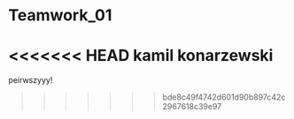 # Teamwork_01
<<<<<<< HEAD
kamil     konarzewski
=======
peirwszyyy!
>>>>>>> bde8c49f4742d601d90b897c42c2967618c39e97
